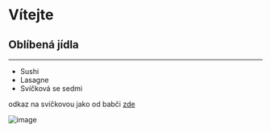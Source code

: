 # Vítejte

## Oblíbená jídla
---

- Sushi
- Lasagne
- Svíčková se sedmi

odkaz na svíčkovou jako od babči [zde](https://www.youtube.com/watch?v=9cZvNIAcN-U)



  ![image](https://i.ytimg.com/vi/urALb7SHGSI/maxresdefault.jpg)

